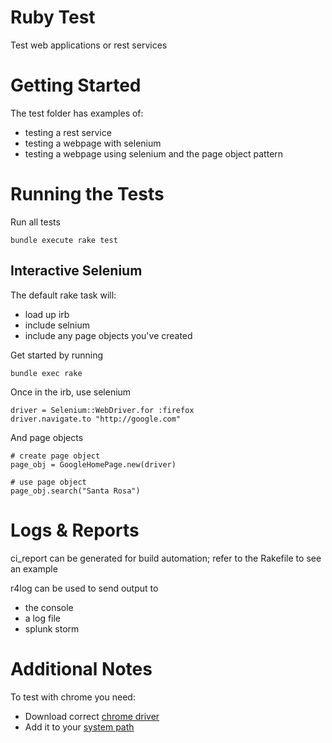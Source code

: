 Ruby Test
================
Test web applications or rest services

Getting Started
================
The test folder has examples of:

* testing a rest service
* testing a webpage with selenium
* testing a webpage using selenium and the page object pattern

Running the Tests
=================
Run all tests

	bundle execute rake test

Interactive Selenium
---------------------
The default rake task will:

* load up irb
* include selnium
* include any page objects you've created

Get started by running

	bundle exec rake

Once in the irb, use selenium

	driver = Selenium::WebDriver.for :firefox
	driver.navigate.to "http://google.com"

And page objects

	# create page object
	page_obj = GoogleHomePage.new(driver)

	# use page object
    page_obj.search("Santa Rosa")

Logs & Reports
=================
ci_report can be generated for build automation; refer to the Rakefile to see an example

r4log can be used to send output to 

* the console
* a log file
* splunk storm

Additional Notes
==================
To test with chrome you need:

* Download correct <a href="https://code.google.com/p/chromedriver/downloads/list">chrome driver</a>
* Add it to your <a href="https://splinter.readthedocs.org/en/0.1/setup-chrome.html">system path</a>